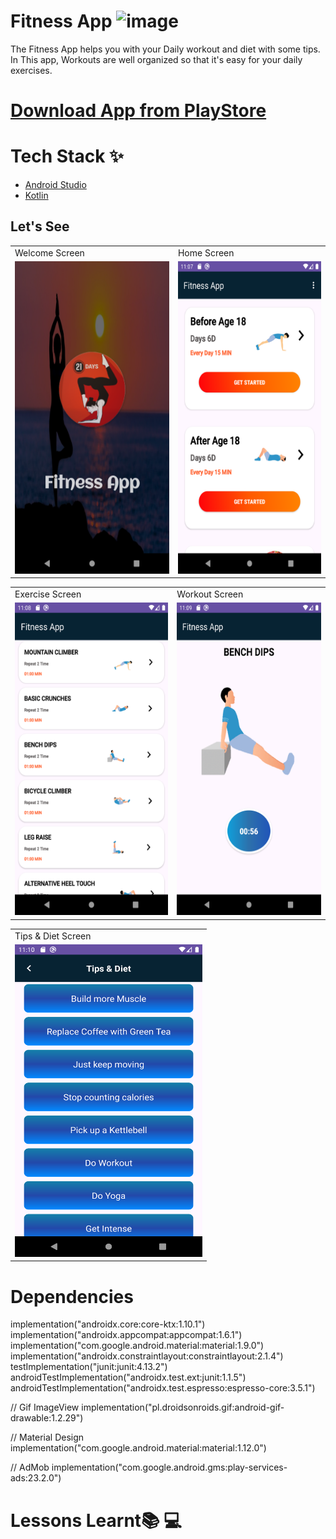 # Fitness App ![image](https://github.com/user-attachments/assets/11814ce3-4dc2-4f7f-ac45-6c6cbbe26319)

The Fitness App helps you with your Daily workout and diet with some tips. In This app, Workouts are well organized so that it's easy for your daily exercises.


# [Download App from PlayStore](#)

# Tech Stack ✨

* [Android Studio](https://developer.android.com/studio)
* [Kotlin](https://kotlinlang.org/)

## Let's See

<table>
  <tr>
    <td>Welcome Screen</td>
     <td>Home Screen</td>
  </tr>
  <tr>
    <td><img src="https://github.com/PrabhakarYdv/Fitness-App/blob/master/Output/Splash%20Screen.png" width="300" height="500"/></td>
    <td><img src="https://github.com/PrabhakarYdv/Fitness-App/blob/master/Output/Home%20Screen.png" widht="300" height="500"/></td>
  </tr>
 </table>
 
 <table>
  <tr>
    <td>Exercise Screen</td>
     <td>Workout Screen</td>
  </tr>
  <tr>
    <td><img src="https://github.com/PrabhakarYdv/Fitness-App/blob/master/Output/Exercise%20Screen.png" width="300" height="500"/></td>
    <td><img src="https://github.com/PrabhakarYdv/Fitness-App/blob/master/Output/Workout%20Screen.png" widht="300" height="500"/></td>
  </tr>
 </table>

 <table>
  <tr>
    <td>Tips & Diet Screen</td>
  </tr>
  <tr>
    <td><img src="https://github.com/PrabhakarYdv/Fitness-App/blob/master/Output/Tips%20%26%20Diet%20Screen.png" width="300" height="500"/></td>
  </tr>
 </table>
 
 # Dependencies 

implementation("androidx.core:core-ktx:1.10.1")
    implementation("androidx.appcompat:appcompat:1.6.1")
    implementation("com.google.android.material:material:1.9.0")
    implementation("androidx.constraintlayout:constraintlayout:2.1.4")
    testImplementation("junit:junit:4.13.2")
    androidTestImplementation("androidx.test.ext:junit:1.1.5")
    androidTestImplementation("androidx.test.espresso:espresso-core:3.5.1")

//    Gif ImageView
    implementation("pl.droidsonroids.gif:android-gif-drawable:1.2.29")

//    Material Design
    implementation("com.google.android.material:material:1.12.0")

//   AdMob
    implementation("com.google.android.gms:play-services-ads:23.2.0")


# Lessons Learnt📚 💻
